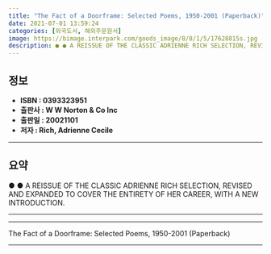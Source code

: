 ```yaml
---
title: "The Fact of a Doorframe: Selected Poems, 1950-2001 (Paperback)"
date: 2021-07-01 13:59:24
categories: [외국도서, 해외주문원서]
image: https://bimage.interpark.com/goods_image/8/8/1/5/17628815s.jpg
description: ● ● A REISSUE OF THE CLASSIC ADRIENNE RICH SELECTION, REVISED AND EXPANDED TO COVER THE ENTIRETY OF HER CAREER, WITH A NEW INTRODUCTION.
---
```


## **정보**

- **ISBN : 0393323951**
- **출판사 : W W Norton & Co Inc**
- **출판일 : 20021101**
- **저자 : Rich, Adrienne Cecile**

------



## **요약**

●  ●  A REISSUE OF THE CLASSIC ADRIENNE RICH SELECTION, REVISED AND EXPANDED TO COVER THE ENTIRETY OF HER CAREER, WITH A NEW INTRODUCTION.

------



------


The Fact of a Doorframe: Selected Poems, 1950-2001 (Paperback) 

------


